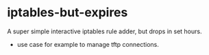 # iptables-but-expires
A super simple interactive iptables rule adder, but drops in set hours.
- use case for example to manage tftp connections.
